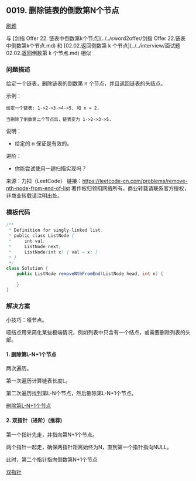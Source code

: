 <script src="https://cdn.bootcss.com/mathjax/2.7.7/MathJax.js?config=TeX-AMS-MML_HTMLorMML"></script>

## 0019. 删除链表的倒数第N个节点

[刷题](qu0019/solu/Solution.java)

与 [剑指 Offer 22. 链表中倒数第k个节点](../../sword2offer/剑指 Offer 22.链表中倒数第k个节点.md) 和 [02.02.返回倒数第 k 个节点](../../interview/面试题 02.02.返回倒数第 k 个节点.md) 相似

### 问题描述

给定一个链表，删除链表的倒数第 n 个节点，并且返回链表的头结点。

示例：

```
给定一个链表: 1->2->3->4->5, 和 n = 2.

当删除了倒数第二个节点后，链表变为 1->2->3->5.
```

说明：

* 给定的 n 保证是有效的。

进阶：

* 你能尝试使用一趟扫描实现吗？

来源：力扣（LeetCode）
链接：https://leetcode-cn.com/problems/remove-nth-node-from-end-of-list
著作权归领扣网络所有。商业转载请联系官方授权，非商业转载请注明出处。

### 模板代码

``` java
/**
 * Definition for singly-linked list.
 * public class ListNode {
 *     int val;
 *     ListNode next;
 *     ListNode(int x) { val = x; }
 * }
 */
class Solution {
    public ListNode removeNthFromEnd(ListNode head, int n) {

    }
}
```

### 解决方案

小技巧：哑节点。

哑结点用来简化某些极端情况，例如列表中只含有一个结点，或需要删除列表的头部。

#### 1. 删除第L-N+1个节点

两次遍历。

第一次遍历计算链表长度L。

第二次遍历找到第L-N个节点，然后删除第L-N+1个节点。

[删除第L-N+1个节点](qu0019/solu1/Solution.java)

#### 2. 双指针（进阶）(推荐)

第一个指针先走，并指向第N+1个节点。

两个指针一起走，确保两指针距离始终为N，直到第一个指针指向NULL。

此时，第二个指针指向倒数第N+1个节点

[双指针](qu0019/solu2/Solution.java)